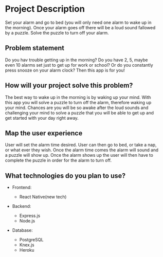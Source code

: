 # Project Description
Set your alarm and go to bed (you will only need one alarm to wake up in the morning). Once your alarm goes off there will be a loud sound fallowed by a puzzle. Solve the puzzle to turn off your alarm.

## Problem statement
Do you hav trouble getting up in the morning? Do you have 2, 5, maybe even 10 alarms set just to get up for work or school? Or do you constantly press snooze on your alarm clock? Then this app is for you!

## How will your project solve this problem?
The best way to wake up in the morning is by waking up your mind. With this app you will solve a puzzle to turn off the alarm, therefore waking up your mind. Chances are you will be so awake after the loud sounds and challenging your mind to solve a puzzle that you will be able to get up and get started with your day right away.

## Map the user experience
User will set the alarm time desired. User can then go to bed, or take a nap, or what ever they wish. Once the alarm time comes the alarm will sound and a puzzle will show up. Once the alarm shows up the user will then have to complete the puzzle in order for the alarm to turn off.

## What technologies do you plan to use?
* Frontend:
    - React Native(new tech)

* Backend:
    - Express.js
    - Node.js

* Database:
    - PostgreSQL
    - Knex.js
    - Heroku
